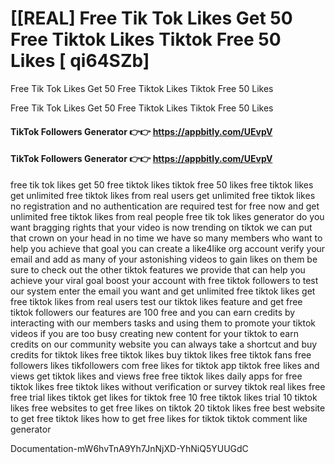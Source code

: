 # [[REAL] Free Tik Tok Likes Get 50 Free Tiktok Likes Tiktok Free 50 Likes [ qi64SZb]

Free Tik Tok Likes Get 50 Free Tiktok Likes Tiktok Free 50 Likes

Free Tik Tok Likes Get 50 Free Tiktok Likes Tiktok Free 50 Likes

#### **TikTok Followers Generator 👉👉**  https://appbitly.com/UEvpV

#### **TikTok Followers Generator 👉👉**  https://appbitly.com/UEvpV

free tik tok likes get 50 free tiktok likes tiktok free 50 likes free tiktok likes get unlimited free tiktok likes from real users get unlimited free tiktok likes no registration and no authentication are required test for free now and get unlimited free tiktok likes from real people free tik tok likes generator do you want bragging rights that your video is now trending on tiktok we can put that crown on your head in no time we have so many members who want to help you achieve that goal you can create a like4like org account verify your email and add as many of your astonishing videos to gain likes on them be sure to check out the other tiktok features we provide that can help you achieve your viral goal boost your account with free tiktok followers to test our system enter the email you want and get unlimited free tiktok likes get free tiktok likes from real users test our tiktok likes feature and get free tiktok followers our features are 100 free and you can earn credits by interacting with our members tasks and using them to promote your tiktok videos if you are too busy creating new content for your tiktok to earn credits on our community website you can always take a shortcut and buy credits for tiktok likes free tiktok likes buy tiktok likes free tiktok fans free followers likes tikfollowers com free likes for tiktok app tiktok free likes and views get tiktok likes and views free free tiktok likes daily apps for free tiktok likes free tiktok likes without verification or survey tiktok real likes free free trial likes tiktok get likes for tiktok free 10 free tiktok likes trial 10 tiktok likes free websites to get free likes on tiktok 20 tiktok likes free best website to get free tiktok likes how to get free likes for tiktok tiktok comment like generator

Documentation-mW6hvTnA9Yh7JnNjXD-YhNiQ5YUUGdC


